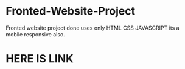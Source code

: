 # Fronted-Website-Project
Fronted website project done uses only HTML CSS JAVASCRIPT its a mobile responsive also.

# HERE IS LINK 
